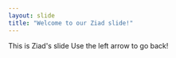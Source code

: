 ```yaml
---
layout: slide
title: "Welcome to our Ziad slide!"
---
```

This is Ziad's slide
Use the left arrow to go back!